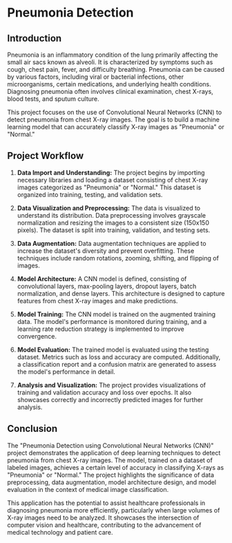 # Pneumonia Detection

## Introduction

Pneumonia is an inflammatory condition of the lung primarily affecting the small air sacs known as alveoli. It is characterized by symptoms such as cough, chest pain, fever, and difficulty breathing. Pneumonia can be caused by various factors, including viral or bacterial infections, other microorganisms, certain medications, and underlying health conditions. Diagnosing pneumonia often involves clinical examination, chest X-rays, blood tests, and sputum culture.

This project focuses on the use of Convolutional Neural Networks (CNN) to detect pneumonia from chest X-ray images. The goal is to build a machine learning model that can accurately classify X-ray images as "Pneumonia" or "Normal."

## Project Workflow

1. **Data Import and Understanding:** The project begins by importing necessary libraries and loading a dataset consisting of chest X-ray images categorized as "Pneumonia" or "Normal." This dataset is organized into training, testing, and validation sets.

2. **Data Visualization and Preprocessing:** The data is visualized to understand its distribution. Data preprocessing involves grayscale normalization and resizing the images to a consistent size (150x150 pixels). The dataset is split into training, validation, and testing sets.

3. **Data Augmentation:** Data augmentation techniques are applied to increase the dataset's diversity and prevent overfitting. These techniques include random rotations, zooming, shifting, and flipping of images.

4. **Model Architecture:** A CNN model is defined, consisting of convolutional layers, max-pooling layers, dropout layers, batch normalization, and dense layers. This architecture is designed to capture features from chest X-ray images and make predictions.

5. **Model Training:** The CNN model is trained on the augmented training data. The model's performance is monitored during training, and a learning rate reduction strategy is implemented to improve convergence.

6. **Model Evaluation:** The trained model is evaluated using the testing dataset. Metrics such as loss and accuracy are computed. Additionally, a classification report and a confusion matrix are generated to assess the model's performance in detail.

7. **Analysis and Visualization:** The project provides visualizations of training and validation accuracy and loss over epochs. It also showcases correctly and incorrectly predicted images for further analysis.

## Conclusion

The "Pneumonia Detection using Convolutional Neural Networks (CNN)" project demonstrates the application of deep learning techniques to detect pneumonia from chest X-ray images. The model, trained on a dataset of labeled images, achieves a certain level of accuracy in classifying X-rays as "Pneumonia" or "Normal." The project highlights the significance of data preprocessing, data augmentation, model architecture design, and model evaluation in the context of medical image classification.

This application has the potential to assist healthcare professionals in diagnosing pneumonia more efficiently, particularly when large volumes of X-ray images need to be analyzed. It showcases the intersection of computer vision and healthcare, contributing to the advancement of medical technology and patient care.
